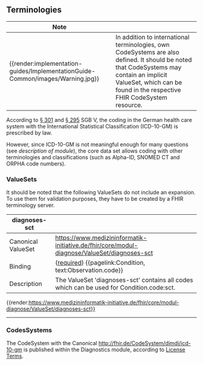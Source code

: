 ## Terminologies

| Note |  |
|---------|---------------------|
| {{render:implementation-guides/ImplementationGuide-Common/images/Warning.jpg}} | In addition to international terminologies, own CodeSystems are also defined. It should be noted that CodeSystems may contain an implicit ValueSet, which can be found in the respective FHIR CodeSystem resource.|

According to [§ 301](https://www.sozialgesetzbuch-sgb.de/sgbv/301.html) and [§ 295](https://www.sozialgesetzbuch-sgb.de/sgbv/295.html) SGB V, the coding in the German health care system with the International Statistical Classification (ICD-10-GM) is prescribed by law.

However, since ICD-10-GM is not meaningful enough for many questions (see *description of module*), the core data set allows coding with other terminologies and classifications (such as Alpha-ID, SNOMED CT and ORPHA code numbers).

### ValueSets

It should be noted that the following ValueSets do not include an expansion. To use them for validation purposes, they have to be created by a FHIR terminology server.

| diagnoses-sct | |
|--|--|
|Canonical ValueSet | https://www.medizininformatik-initiative.de/fhir/core/modul-diagnose/ValueSet/diagnoses-sct  |
| Binding | ([required](http://hl7.org/fhir/terminologies.html#required)) {{pagelink:Condition, text:Observation.code}}|
| Description | The ValueSet 'diagnoses-sct' contains all codes which can be used for Condition.code:sct. |

{{render:https://www.medizininformatik-initiative.de/fhir/core/modul-diagnose/ValueSet/diagnoses-sct}}

----------------------------------------------------

### CodesSystems

The CodeSystem with the Canonical http://fhir.de/CodeSystem/dimdi/icd-10-gm is published within the Diagnostics module, according to [License Terms](https://www.dimdi.de/static/.downloads/deutsch/downloadbedhilfe.pdf).